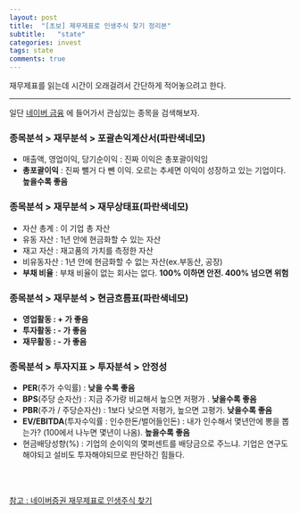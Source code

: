 ```yaml
---
layout: post
title:  "[초보] 제무제표로 인생주식 찾기 정리본"
subtitle:   "state"
categories: invest
tags: state
comments: true
---
```


재무제표를 읽는데 시간이 오래걸려서 간단하게 적어놓으려고 한다.

---

일단 [네이버 금융](https://finance.naver.com/) 에 들어가서 관심있는 종목을 검색해보자.


### 종목분석 > 재무분석 >  포괄손익계산서(파란색네모)
- 매출액, 영업이익, 당기순이익 : 진짜 이익은 총포괄이익임
- **총포괄이익** : 진짜 뺄거 다 뺀 이익. 오르는 추세면 이익이 성장하고 있는 기업이다. **높을수록 좋음**


### 종목분석 > 재무분석 >  재무상태표(파란색네모)
- 자산 총계 : 이 기업 총 자산
- 유동 자산 : 1년 안에 현금화할 수 있는 자산
- 재고 자산 : 재고품의 가치를 측정한 자산
- 비유동자산 : 1년 안에 현금화할 수 없는 자산(ex.부동산, 공장)
- **부채 비율** : 부채 비율이 없는 회사는 없다. **100% 이하면 안전. 400% 넘으면 위험**


### 종목분석 > 재무분석 >  현금흐름표(파란색네모)
- **영업활동 : + 가 좋음**
- **투자활동 : - 가 좋음**
- **재무활동 : - 가 좋음**


### 종목분석 > 투자지표 > 투자분석 > 안정성
- **PER**(주가 수익률) : **낮을 수록 좋음**
- **BPS**(주당 순자산) : 지금 주가랑 비교해서 높으면 저평가 . **낮을수록 좋음**
- **PBR**(주가 / 주당순자산) : 1보다 낮으면 저평가, 높으면 고평가. **낮을수록 좋음**
- **EV/EBITDA**(투자수익률 : 인수한돈/벌어들인돈) : 내가 인수해서 몇년안에 뽕을 뽑는가? (100에서 나누면 몇년이 나옴). **높을수록 좋음**
- 현금배당성향(%) : 기업의 순이익의 몇퍼센트를 배당금으로 주느냐. 기업은 연구도 해야되고 설비도 투자해야되므로 판단하긴 힘들다.

<br>
<br>

[참고 : 네이버증권 재무제표로 인생주식 찾기](https://www.youtube.com/watch?v=YkbL9YvkOKA)